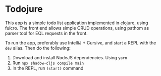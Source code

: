 # Todojure

This app is a simple todo list application implemented in clojure, using fulcro.
The front end allows simple CRUD operations, using pathom as parser tool for EQL
requests in the front.

To run the app, preferably use IntelliJ + Cursive, and start a REPL with the `dev` alias. Then do the following:

1. Download and install NodeJS dependencies. Using `yarn`
2. Run `npx shadow-cljs compile main`
3. In the REPL, run `(start)` command